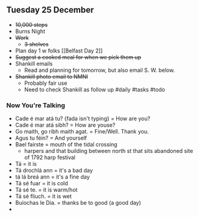 ## Tuesday 25 December
- ~~10,000 steps~~
- Burns Night
- ~~Work~~
	- ~~3 shelves~~
- Plan day 1 w folks [[Belfast Day 2]]
- ~~Suggest a cooked meal for when we pick them up~~
- Shankill emails
	- Read and planning for tomorrow, but also email S. W. below.
- ~~Shankill photo email to NMNI~~
	- Probably fair use
	- Need to check Shankill as follow up
#daily #tasks #todo

### Now You're Talking

- Cade é mar atá tu? {fada isn't typing} = How are you?
- Cade é mar atá sibh? = How are youse?
- Go maith, go ribh maith agat. = Fine/Well. Thank you.
- Agus tu féin? = And yourself 
- Bael fairste = mouth of the tidal crossing
	- harpers and that building between north st that sits abandoned site of 1792 harp festival
- Tá = it is
- Tá drochlá ann = it's a bad day
- tá lá breá ann = it's a fine day
- Tá sé fuar = it is cold
- Tá sé te. = it is warm/hot
- Tá sé fliuch. = it is wet
- Buíochas le Dia. = thanks be to good (a good day)
- 